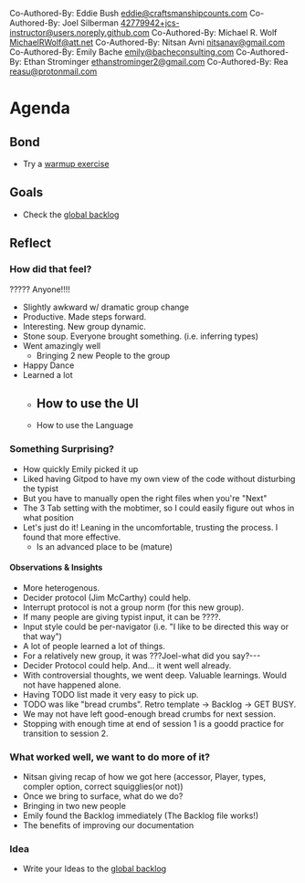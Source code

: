 Co-Authored-By: Eddie Bush <eddie@craftsmanshipcounts.com>
Co-Authored-By: Joel Silberman <42779942+jcs-instructor@users.noreply.github.com>
Co-Authored-By: Michael R. Wolf <MichaelRWolf@att.net>
Co-Authored-By: Nitsan Avni <nitsanav@gmail.com>
Co-Authored-By: Emily Bache <emily@bacheconsulting.com>
Co-Authored-By: Ethan Strominger <ethanstrominger2@gmail.com>
Co-Authored-By: Rea <reasu@protonmail.com>

# Agenda

## Bond

-   Try a [warmup exercise](../docs/warmup-exercises.md)

## Goals

-   Check the [global backlog](../docs/backlog.md)

## Reflect

### How did that feel?
????? Anyone!!!!
- Slightly awkward w/ dramatic group change
- Productive.  Made steps forward.
- Interesting.  New group dynamic.
- Stone soup.  Everyone brought something.  (i.e. inferring types)
- Went amazingly well
    - Bringing 2 new People to the group
- Happy Dance
- Learned a lot
    - How to use the UI
        - 
    - How to use the Language

### Something Surprising?
- How quickly Emily picked it up
- Liked having Gitpod to have my own view of the code without disturbing the typist
- But you have to manually open the right files when you're "Next"
- The 3 Tab setting with the mobtimer, so I could easily figure out whos in what position
- Let's just do it! Leaning in the uncomfortable, trusting the process. I found that more effective.
    - Is an advanced place to be (mature)

#### Observations & Insights
- More heterogenous.
- Decider protocol (Jim McCarthy) could help.
- Interrupt protocol is not a group norm (for this new group).
- If many people are giving typist input, it can be ????.
- Input style could be per-navigator (i.e. "I like to be directed this way or that way")
- A lot of people learned a lot of things.
- For a relatively new group, it was ???Joel-what did you say?---
- Decider Protocol could help.  And... it went well already.
- With controversial thoughts, we went deep.  Valuable learnings.  Would not have happened alone.
- Having TODO list made it very easy to pick up.
- TODO was like "bread crumbs".  Retro template -> Backlog -> GET BUSY.
- We may not have left good-enough bread crumbs for next session.
- Stopping with enough time at end of session 1 is a goodd practice for transition to session 2.


### What worked well, we want to do more of it?
- Nitsan giving recap of how we got here (accessor, Player, types, compler option, correct squigglies(or not))
- Once we bring to surface, what do we do?
- Bringing in two new people
- Emily found the Backlog immediately (The Backlog file works!)
- The benefits of improving our documentation


### Idea
-   Write your Ideas to the [global backlog](../docs/backlog.md)
